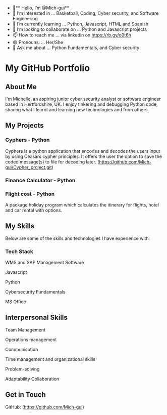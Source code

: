 - 👋** Hello, I’m @Mich-gui**
- 👀 I’m interested in ... Basketball, Coding, Cyber security, and Software Engineering
- 🌱 I’m currently learning ... Python, Javascript, HTML and Spanish
- 💞️ I’m looking to collaborate on ... Python and Javascript projects
- 📫 How to reach me ... via linkedin on https://rb.gy/o9t6h
- 😄 Pronouns: ... Her/She
- 💬 Ask me about ... Python Fundamentals, and Cyber security 

# My GitHub Portfolio
## About Me
I'm Michelle, an aspiring junior cyber security analyst or software engineer based
in Hertfordshire, UK. I enjoy tinkering and debugging Python code, sharing what I learnt 
and learning new technologies and from others.

## My Projects
### Cyphers - Python
Cyphers is a python application that encodes and decodes the users input by using Ceasars cypher principles. 
It offers the user the option to save the coded message(s) to file for decoding later.
(https://github.com/Mich-gui/Cypher_project.git)

### Finance Calculator - Python


### Flight cost - Python
A package holiday program which calculates the itinerary for flights, hotel and car rental with options.

## My Skills
Below are some of the skills and technologies I have experience with:

### Tech Stack
WMS and SAP Management Software

Javascript

Python

Cybersecurity Fundamentals 

MS Office

## Interpersonal Skills

Team Management

Operations management

Communication

Time management and organizational skills 

Problem-solving

Adaptability Collaboration

## Get in Touch
GitHub: (https://github.com/Mich-gui)



<!---
Mich-gui/Mich-gui is a ✨ special ✨ repository because its `README.md` (this file) appears on your GitHub profile.
You can click the Preview link to take a look at your changes.
--->
